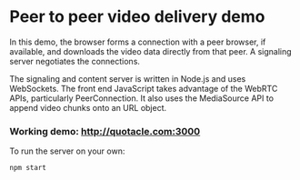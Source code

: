 # Peer to peer video delivery demo

In this demo, the browser forms a connection with a peer browser, if available, and downloads 
the video data directly from that peer. A signaling server negotiates the connections.

The signaling and content server is written in Node.js and uses WebSockets. The front end JavaScript 
takes advantage of the WebRTC APIs, particularly PeerConnection. It also uses the MediaSource API to 
append video chunks onto an URL object.

### Working demo: http://quotacle.com:3000

To run the server on your own:

`npm start`

